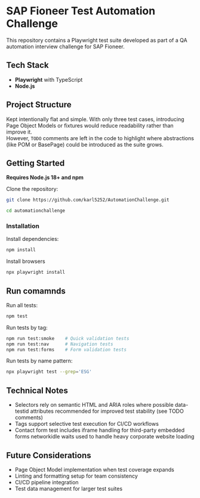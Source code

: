 # SAP Fioneer Test Automation Challenge

This repository contains a Playwright test suite developed as part of a QA automation interview challenge for SAP Fioneer.

## Tech Stack

- **Playwright** with TypeScript
- **Node.js**

## Project Structure

Kept intentionally flat and simple. With only three test cases, introducing Page Object Models or fixtures would reduce readability rather than improve it.  
However, `TODO` comments are left in the code to highlight where abstractions (like POM or BasePage) could be introduced as the suite grows.

## Getting Started

**Requires Node.js 18+ and npm**

Clone the repository:

```bash
git clone https://github.com/karl5252/AutomationChallenge.git

cd automationchallenge
```

### Installation

Install dependencies:
```bash
npm install
```
Install browsers
```bash
npx playwright install
```

## Run comamnds

Run all tests:
```bash
npm test
```
Run tests by tag:
```bash
npm run test:smoke    # Quick validation tests
npm run test:nav      # Navigation tests  
npm run test:forms    # Form validation tests
```
Run tests by name pattern:
```bash
npx playwright test --grep='ESG'
```

## Technical Notes

* Selectors rely on semantic HTML and ARIA roles where possible
data-testid attributes recommended for improved test stability (see TODO comments)
* Tags support selective test execution for CI/CD workflows
* Contact form test includes iframe handling for third-party embedded forms
networkidle waits used to handle heavy corporate website loading

## Future Considerations

* Page Object Model implementation when test coverage expands
* Linting and formatting setup for team consistency
* CI/CD pipeline integration
* Test data management for larger test suites